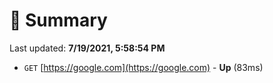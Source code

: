 # 📖 Summary
Last updated: **7/19/2021, 5:58:54 PM**

- `GET` [https://google.com](https://google.com) - **Up** (83ms)
